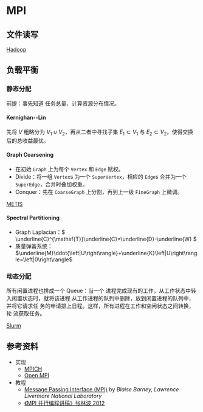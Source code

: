 # MPI

## 文件读写

[Hadoop](https://hadoop.apache.org/)

## 负载平衡

### 静态分配

前提：事先知道 任务总量、计算资源分布情况。

#### Kernighan--Lin

先将 $V$ 粗略分为 $V_1\cup V_2$，再从二者中寻找子集 $E_1\subset V_1$ 与 $E_2\subset V_2$，使得交换后的总收益最优。

#### Graph Coarsening

- 在初始 `Graph` 上为每个 `Vertex` 和 `Edge` 赋权。
- Divide：将一组 `Vertex`s 为一个 `SuperVertex`，相应的 `Edge`s 合并为一个 `SuperEdge`，合并时叠加权重。
- Conquer：先在 `CoarseGraph` 上分割，再到上一级 `FineGraph` 上微调。

[METIS](http://glaros.dtc.umn.edu/gkhome/views/metis)

#### Spectral Partitioning

- Graph Laplacian：$ \underline{C}^{\mathsf{T}}\underline{C}=\underline{D}-\underline{W} $
- 质量弹簧系统：$\underline{M}\ddot{\left|U\right\rangle}+\underline{K}\left|U\right\rangle=\left|0\right\rangle$


### 动态分配

所有闲置进程也排成一个 Queue：当一个 进程完成现有的工作，从工作状态中转入闲置状态时，就将该进程 从工作进程的队列中删除，放到闲置进程的队列中，并将它请求任 务的申请排上日程。这样，所有进程在工作和空闲状态之间转换，轮 流获取任务。

[Slurm](https://slurm.schedmd.com/)

## 参考资料

- 实现
  - [MPICH](http://www.mpich.org/)
  - [Open MPI](https://www.open-mpi.org/)
- 教程
  - [Message Passing Interface (MPI)](https://computing.llnl.gov/tutorials/mpi/) by *Blaise Barney, Lawrence Livermore National Laboratory*
  - [《MPI 并行编程讲稿》张林波 2012](ftp://ftp.cc.ac.cn/pub/home/zlb/bxjs/bxjs.pdf)

